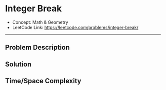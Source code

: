# Integer Break

- Concept: Math & Geometry
- LeetCode Link: https://leetcode.com/problems/integer-break/

---

## Problem Description

## Solution

## Time/Space Complexity

